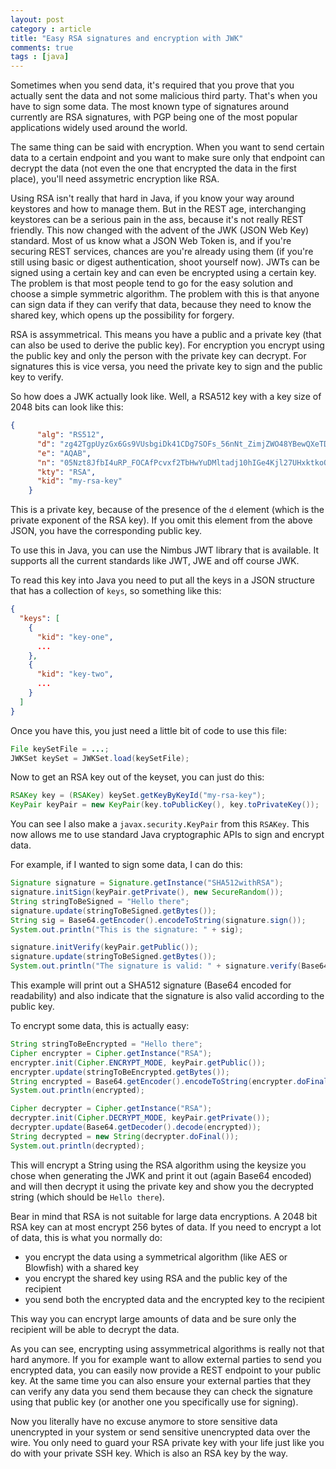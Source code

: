 ```yaml
---
layout: post
category : article
title: "Easy RSA signatures and encryption with JWK"
comments: true
tags : [java]
---
```


Sometimes when you send data, it's required that you prove that you actually sent the data and not some malicious third party. That's when you have to sign some data. The most known type of signatures around currently are RSA signatures, with PGP being one of the most popular applications widely used around the world.

The same thing can be said with encryption. When you want to send certain data to a certain endpoint and you want to make sure only that endpoint can decrypt the data (not even the one that encrypted the data in the first place), you'll need assymetric encryption like RSA.

Using RSA isn't really that hard in Java, if you know your way around keystores and how to manage them. But in the REST age, interchanging keystores can be a serious pain in the ass, because it's not really REST friendly. This now changed with the advent of the JWK (JSON Web Key) standard. Most of us know what a JSON Web Token is, and if you're securing REST services, chances are you're already using them (if you're still using basic or digest authentication, shoot yourself now). JWTs can be signed using a certain key and can even be encrypted using a certain key. The problem is that most people tend to go for the easy solution and choose a simple symmetric algorithm. The problem with this is that anyone can sign data if they can verify that data, because they need to know the shared key, which opens up the possibility for forgery.

RSA is assymmetrical. This means you have a public and a private key (that can also be used to derive the public key). For encryption you encrypt using the public key and only the person with the private key can decrypt. For signatures this is vice versa, you need the private key to sign and the public key to verify.

So how does a JWK actually look like. Well, a RSA512 key with a key size of 2048 bits can look like this:

``` json
{
	  "alg": "RS512",
	  "d": "zg42TgpUyzGx6Gs9VUsbgiDk41CDg7SOFs_56nNt_ZimjZWO48YBewQXeTD8HGIcKUyo0IlKqWxNrOZBYXKWy_ac2F-SAHUHrxLvNIoclphCyDl43H6y0eLeSu4QjylM3sKwUjAIaMxBuFiQ2lswzxUc4037YuYx1XzCZcByhQAw4nZ-aywBRYe9O50UgZbIl-4jyc9QD0Iioh4xPZh31DwGGf6q_3vrLCHXe3-AW530ogpgJBvz7vRX_FdFNxDlC-tbtJn8eFmi_QZujj6pUIRqyVIufEObhsUDYZkS22wNeOiHV8Z651pgfqAPQBBY5YEz21VviDhmtx02mKZMzMT6aCaY52mWCQVo1Q9jnO7nZQDN5I8G3JLQdVE-DTUNHHD8GYnX2oI3ihuLonFgp21XYXF40ATBU8isHQTGwc1RcRxokxOt0rfc-PVGzb8i7a-rViXkxmDjh6-5Rb4JTclh54EMdyAcDQRZo0kg54wLnZVHSCFLuOmrLecGjwDMSux8nIQblL7oepjQ8qjqPrYaGax_LJ3ujhoEArAjAOiGNNtUXztgoudoUqKUm3HOuWtnIAyAyik0bY4dDlNDHaP0Zb-NxerzC9uXG3lr2hFrrHD3wJA7q8Zpxex14V9_DzZ0Th_d0zy5aph6zaaY9c63v3Gz41hAgGvB1Vt4nQE",
	  "e": "AQAB",
	  "n": "05Nzt8JfbI4uRP_FOCAfPcvxf2TbHwYuDMltadj10hIGe4Kjl27UHxktkoONhR_uuAt2pDhnv08aKuREIo6qp8-uPSrAyQT-evV28op3gHmEmrknIClCw0dTVRuELqVBPJDiS5LeDTLGe6GfJl80vVn9u0YRc2DSFiyfyTUPfd34uAwJO0tB2BifIa4nvfqLxc49iLzvJxo8Bvtv5cq_8AlITbN8MkJwLvaHYyftZvatAO44fZqZGwGQYYpql-5eaRPhV0lmELOaU-unw6I5iUcrapNyH00NK0qKxw9V1HpdyQ0tNycCFsdYo72m86gy0Rf2U_fYbXrLsVKyyWds5tmMu_My2EUK9t0OdJGXC2pYClabRV-S3zzFq_SiuAXsIFKJGGHxeLSy3a-Nrlo0jGVfpEcV2Zzo1WCjXEQp2FYir2D47lX0MQqPEvxgmCqFbLuzwRUwfDxCFsYZsDDqViMGvfq22iJq2XUbnmN98LAtlup7J8S7hqBfkMr9nPvAkJ9Qstsro_BXAUHCMasUdiAiON7eQza7vGR7saQ4EvP-xga4LuI8VNx8O8FoiK_jOPB-C542bdNtGPhAY82SVY9UMCxnYG6n5DXf5KEs__p9VrQtXlpGapQAm6BnNieo69UQlN-uJIslMjrkK5qqCiMEVRP_5jf-81Xm79hFI-U",
	  "kty": "RSA",
	  "kid": "my-rsa-key"
	}
```

This is a private key, because of the presence of the `d` element (which is the private exponent of the RSA key). If you omit this element from the above JSON, you have the corresponding public key.

To use this in Java, you can use the Nimbus JWT library that is available. It supports all the current standards like JWT, JWE and off course JWK. 

To read this key into Java you need to put all the keys in a JSON structure that has a collection of `keys`, so something like this:

``` json
{
  "keys": [
	{
	  "kid": "key-one",
	  ...
	},
	{
	  "kid": "key-two",
	  ...
	}
  ]
}
```

Once you have this, you just need a little bit of code to use this file:

``` java
File keySetFile = ...;
JWKSet keySet = JWKSet.load(keySetFile);
```

Now to get an RSA key out of the keyset, you can just do this:

``` java
RSAKey key = (RSAKey) keySet.getKeyByKeyId("my-rsa-key");
KeyPair keyPair = new KeyPair(key.toPublicKey(), key.toPrivateKey());
```

You can see I also make a `javax.security.KeyPair` from this `RSAKey`. This now allows me to use standard Java cryptographic APIs to sign and encrypt data.

For example, if I wanted to sign some data, I can do this:

``` java
Signature signature = Signature.getInstance("SHA512withRSA");
signature.initSign(keyPair.getPrivate(), new SecureRandom());
String stringToBeSigned = "Hello there";
signature.update(stringToBeSigned.getBytes());
String sig = Base64.getEncoder().encodeToString(signature.sign());
System.out.println("This is the signature: " + sig);

signature.initVerify(keyPair.getPublic());
signature.update(stringToBeSigned.getBytes());
System.out.println("The signature is valid: " + signature.verify(Base64.getDecoder().decode(sig)));
```

This example will print out a SHA512 signature (Base64 encoded for readability) and also indicate that the signature is also valid according to the public key.

To encrypt some data, this is actually easy:

``` java
String stringToBeEncrypted = "Hello there";
Cipher encrypter = Cipher.getInstance("RSA");
encrypter.init(Cipher.ENCRYPT_MODE, keyPair.getPublic());
encrypter.update(stringToBeEncrypted.getBytes());
String encrypted = Base64.getEncoder().encodeToString(encrypter.doFinal());
System.out.println(encrypted);

Cipher decrypter = Cipher.getInstance("RSA");
decrypter.init(Cipher.DECRYPT_MODE, keyPair.getPrivate());
decrypter.update(Base64.getDecoder().decode(encrypted));
String decrypted = new String(decrypter.doFinal());
System.out.println(decrypted);
```

This will encrypt a String using the RSA algorithm using the keysize you chose when generating the JWK and print it out (again Base64 encoded) and will then decrypt it using the private key and show you the decrypted string (which should be `Hello there`).

Bear in mind that RSA is not suitable for large data encryptions. A 2048 bit RSA key can at most encrypt 256 bytes of data. If you need to encrypt a lot of data, this is what you normally do:

- you encrypt the data using a symmetrical algorithm (like AES or Blowfish) with a shared key
- you encrypt the shared key using RSA and the public key of the recipient
- you send both the encrypted data and the encrypted key to the recipient

This way you can encrypt large amounts of data and be sure only the recipient will be able to decrypt the data.

As you can see, encrypting using assymmetrical algorithms is really not that hard anymore. If you for example want to allow external parties to send you encrypted data, you can easily now provide a REST endpoint to your public key. At the same time you can also ensure your external parties that they can verify any data you send them because they can check the signature using that public key (or another one you specifically use for signing).

Now you literally have no excuse anymore to store sensitive data unencrypted in your system or send sensitive unencrypted data over the wire. You only need to guard your RSA private key with your life just like you do with your private SSH key. Which is also an RSA key by the way.





